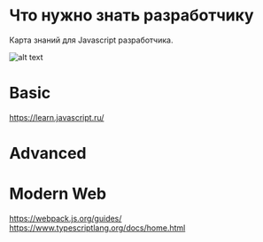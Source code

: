 # Что нужно знать разработчику

Карта знаний для Javascript разработчика.

![alt text](https://github.com/js-machine/dashboard/blob/master/topics/basis/%D0%A7%D1%82%D0%BE%20%D0%BD%D1%83%D0%B6%D0%BD%D0%BE%20%D0%B7%D0%BD%D0%B0%D1%82%D1%8C%20%D1%80%D0%B0%D0%B7%D1%80%D0%B0%D0%B1%D0%BE%D1%82%D1%87%D0%B8%D0%BA%D1%83.png)

# Basic 
https://learn.javascript.ru/

# Advanced


# Modern Web

https://webpack.js.org/guides/
https://www.typescriptlang.org/docs/home.html
